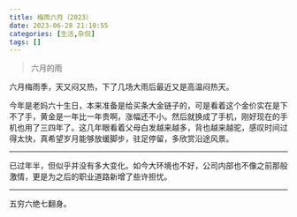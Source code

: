 ```yaml
---
title: 梅雨六月（2023）
date: 2023-06-28 21:10:55
categories: [生活,杂侃]
tags: []
---
```


> 六月的雨

六月梅雨季，天又闷又热，下了几场大雨后最近又是高温闷热天。

今年是老妈六十生日，本来准备是给买条大金链子的，可是看着这个金价实在是下不了手，黄金是一年比一年贵啊，涨幅还不小。然后就换成了手机，刚好现在的手机也用了三四年了。这几年眼看着父母白发越来越多，背也越来越驼，感叹时间过得太快，真希望岁月能够放缓脚步，驻足停留，多欣赏沿途风景。

---

已过年半，但似乎并没有多大变化。如今大环境也不好，公司内部也不像之前那般激情，更是为之后的职业道路新增了些许担忧。

---

五穷六绝七翻身。